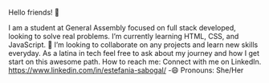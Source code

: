 Hello friends! 👾

I am a student at General Assembly focused on full stack developed, looking to solve real problems. I’m currently learning HTML, CSS, and JavaScript. 👯 I’m looking to collaborate on any projects and learn new skills everyday.
As a latina in tech feel free to ask about my journey and how I get start on this awesome path.
How to reach me: Connect with me on LinkedIn. https://www.linkedin.com/in/estefania-sabogal/
-😄 Pronouns: She/Her
